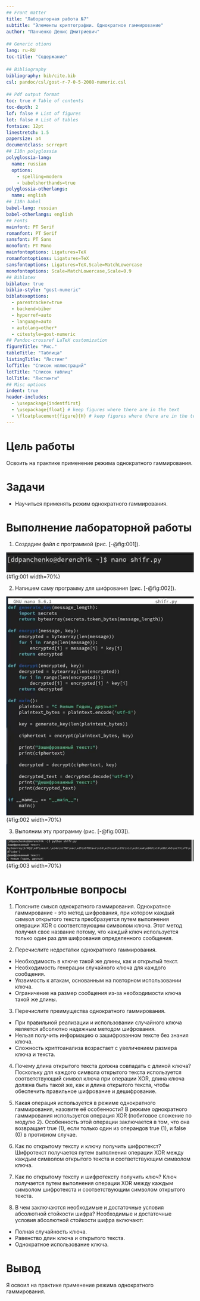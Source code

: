 ```yaml
---
## Front matter
title: "Лабораторная работа №7"
subtitle: "Элементы криптографии. Однократное гаммирование"
author: "Панченко Денис Дмитриевич"

## Generic otions
lang: ru-RU
toc-title: "Содержание"

## Bibliography
bibliography: bib/cite.bib
csl: pandoc/csl/gost-r-7-0-5-2008-numeric.csl

## Pdf output format
toc: true # Table of contents
toc-depth: 2
lof: false # List of figures
lot: false # List of tables
fontsize: 12pt
linestretch: 1.5
papersize: a4
documentclass: scrreprt
## I18n polyglossia
polyglossia-lang:
  name: russian
  options:
	- spelling=modern
	- babelshorthands=true
polyglossia-otherlangs:
  name: english
## I18n babel
babel-lang: russian
babel-otherlangs: english
## Fonts
mainfont: PT Serif
romanfont: PT Serif
sansfont: PT Sans
monofont: PT Mono
mainfontoptions: Ligatures=TeX
romanfontoptions: Ligatures=TeX
sansfontoptions: Ligatures=TeX,Scale=MatchLowercase
monofontoptions: Scale=MatchLowercase,Scale=0.9
## Biblatex
biblatex: true
biblio-style: "gost-numeric"
biblatexoptions:
  - parentracker=true
  - backend=biber
  - hyperref=auto
  - language=auto
  - autolang=other*
  - citestyle=gost-numeric
## Pandoc-crossref LaTeX customization
figureTitle: "Рис."
tableTitle: "Таблица"
listingTitle: "Листинг"
lofTitle: "Список иллюстраций"
lotTitle: "Список таблиц"
lolTitle: "Листинги"
## Misc options
indent: true
header-includes:
  - \usepackage{indentfirst}
  - \usepackage{float} # keep figures where there are in the text
  - \floatplacement{figure}{H} # keep figures where there are in the text
---
```


# Цель работы

Освоить на практике применение режима однократного гаммирования.

# Задачи

* Научиться применять режим однократного гаммирования.

# Выполнение лабораторной работы

1) Создадим файл с программой (рис. [-@fig:001]).

![Файл с программой](image/1.png){#fig:001 width=70%}

2) Напишем саму программу для шифрования (рис. [-@fig:002]).

![Программа](image/2.png){#fig:002 width=70%}

3) Выполним эту программу (рис. [-@fig:003]).

![Выполнение программы](image/3.png){#fig:003 width=70%}

# Контрольные вопросы

1. Поясните смысл однократного гаммирования.
Однократное гаммирование - это метод шифрования, при котором каждый символ открытого текста преобразуется путем выполнения операции XOR с соответствующим символом ключа. Этот метод получил свое название потому, что каждый ключ используется только один раз для шифрования определенного сообщения.

2. Перечислите недостатки однократного гаммирования.
- Необходимость в ключе такой же длины, как и открытый текст.
- Необходимость генерации случайного ключа для каждого сообщения.
- Уязвимость к атакам, основанным на повторном использовании ключа.
- Ограничение на размер сообщения из-за необходимости ключа такой же длины.

3. Перечислите преимущества однократного гаммирования.
- При правильной реализации и использовании случайного ключа является абсолютно надежным методом шифрования.
- Нельзя получить информацию о зашифрованном тексте без знания ключа.
- Сложность криптоанализа возрастает с увеличением размера ключа и текста.

4. Почему длина открытого текста должна совпадать с длиной ключа?
Поскольку для каждого символа открытого текста используется соответствующий символ ключа при операции XOR, длина ключа должна быть такой же, как и длина открытого текста, чтобы обеспечить правильное шифрование и дешифрование.

5. Какая операция используется в режиме однократного гаммирования, назовите её особенности?
В режиме однократного гаммирования используется операция XOR (побитовое сложение по модулю 2). Особенность этой операции заключается в том, что она возвращает true (1), если только один из операндов true (1), и false (0) в противном случае.

6. Как по открытому тексту и ключу получить шифротекст?
Шифротекст получается путем выполнения операции XOR между каждым символом открытого текста и соответствующим символом ключа.

7. Как по открытому тексту и шифротексту получить ключ?
Ключ получается путем выполнения операции XOR между каждым символом шифротекста и соответствующим символом открытого текста.

8. В чем заключаются необходимые и достаточные условия абсолютной стойкости шифра?
Необходимые и достаточные условия абсолютной стойкости шифра включают:
- Полная случайность ключа.
- Равенство длин ключа и открытого текста.
- Однократное использование ключа.

# Вывод

Я освоил на практике применение режима однократного гаммирования.
